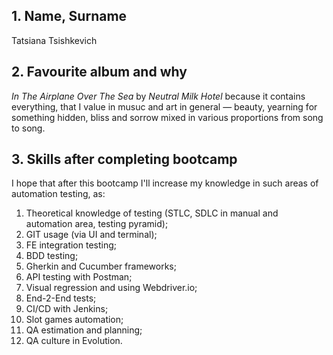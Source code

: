 ## 1. Name, Surname
Tatsiana Tsishkevich

## 2. Favourite album and why
*In The Airplane Over The Sea* by *Neutral Milk Hotel* because it contains everything, that I value in musuc and art in general — beauty, yearning for something hidden, bliss and sorrow mixed in various proportions from song to song.

## 3. Skills after completing bootcamp
I hope that after this bootcamp I'll increase my knowledge in such areas of automation testing, as:

1. Theoretical knowledge of testing (STLC, SDLC in manual and automation area, testing pyramid);
2. GIT usage (via UI and terminal);
3. FE integration testing;
4. BDD testing;
5. Gherkin and Cucumber frameworks;
6. API testing with Postman;
7. Visual regression and using Webdriver.io;
8. End-2-End tests;
9. CI/CD with Jenkins;
10. Slot games automation;
11. QA estimation and planning;
12. QA culture in Evolution.